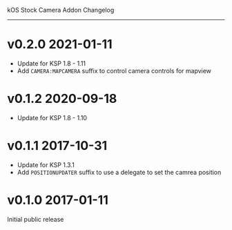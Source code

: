 kOS Stock Camera Addon Changelog
********************************

# v0.2.0 2021-01-11

- Update for KSP 1.8 - 1.11
- Add `CAMERA:MAPCAMERA` suffix to control camera controls for mapview

# v0.1.2 2020-09-18

- Update for KSP 1.8 - 1.10

# v0.1.1 2017-10-31

- Update for KSP 1.3.1
- Add `POSITIONUPDATER` suffix to use a delegate to set the camrea position

# v0.1.0 2017-01-11

Initial public release
